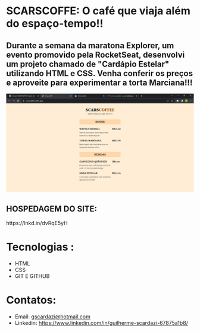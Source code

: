 # SCARSCOFFE: O café que viaja além do espaço-tempo!!
 
<h2>Durante a semana da maratona  Explorer, um evento promovido pela RocketSeat, desenvolvi um projeto chamado de "Cardápio Estelar" utilizando HTML e CSS. Venha conferir os preços e aproveite para experimentar a torta Marciana!!!</h2>

![pt](pt.png)

<h2>HOSPEDAGEM DO SITE:</h2>   https://lnkd.in/dvRqE5yH


# Tecnologias :
- HTML
- CSS
- GIT E GITHUB
# Contatos:
- Email: gscardazi@hotmail.com
- Linkedin: https://www.linkedin.com/in/guilherme-scardazi-67875a1b8/
